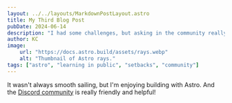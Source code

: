```yaml
---
layout: ../../layouts/MarkdownPostLayout.astro
title: My Third Blog Post
pubDate: 2024-06-14
description: "I had some challenges, but asking in the community really helped!"
author: KC
image:
    url: "https://docs.astro.build/assets/rays.webp"
    alt: "Thumbnail of Astro rays."
tags: ["astro", "learning in public", "setbacks", "community"]
---
```

It wasn't always smooth sailing, but I'm enjoying building with Astro. And the [Discord community](https://astro.build/chat) is really friendly and helpful! 